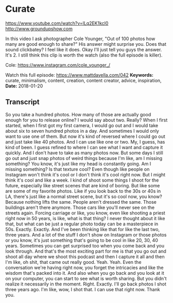 # Curate
https://www.youtube.com/watch?v=lLq2EK1kcl0
http://www.groundupshow.com

In this video I ask photographer Cole Younger, "Out of 100 photos how many are good enough to share?" His answer might surprise you. Does that sound clickbatey? I feel like it does. Okay I'll just tell you guys the answer. It's 2. I still think this clip is worth the watch (also the full episode is killer).

Cole:  https://www.instagram.com/cole_younger_/

Watch this full episode:  https://www.mattdavella.com/042
**Keywords:** curate, minimalism, content, creation, content creator, advice, inspiration, 
**Date:** 2018-01-20

## Transcript
 So you take a hundred photos. How many of those are actually good enough for you to release online? I would say about two. Really? When I first started, when I first got my first camera, I would go out and I would take about six to seven hundred photos in a day. And sometimes I would only want to use one of them. But now it's kind of reversed where I could go out and just take like 40 photos. And I can use like one or two. My, I guess, has kind of been. I guess refined to where I can see what I want and capture it quickly. And I don't have to take as many photos now. But some days I still go out and just snap photos of weird things because I'm like, am I missing something? You know, it's just like my head is constantly going. Am I missing something? Is that texture cool? Even though like people on Instagram won't think it's cool or I don't think it's cool right now. But I might think it's cool and like a week. I kind of shoot some things I shoot for the future, especially like street scenes that are kind of boring. But like some are some of my favorite photos. Like if you look back to the 30s or 40s in LA, there's just like a normal street scene, but it's so cool now, you know? Because nothing lifts the same. People aren't dressed the same. Those buildings aren't there anymore. Those cars like you'll never see on the streets again. Forcing carriage or like, you know, even like shooting a priest right now in 50 years, is like, what is that thing? I never thought about it like that, but what can be just a regular photo today can be a masterpiece in 50s. Exactly. Exactly. And I've been thinking like that for like the last two, three years. And a lot of the stuff I don't show on Instagram or those photos or you know, it's just something that's going to be cool in like 20, 30, 40 years. Sometimes you can get surprised too when you come back and you look through. And that's the most exciting part for me is that you go out and shoot all day where we shoot this podcast and then I capture it all and then I'm like, oh shit, that came out really good. Yeah. Yeah. Even the conversation we're having right now, you forget the intricacies and like the wisdom that's packed into it. And also when you go back and you look at it on your computer, you can start to see what is worth sharing. But you didn't realize it necessarily in the moment. Right. Exactly. I'll go back photos I shot three years ago. I'm like, wow, I shot that. I can use that right now. Thank you.
